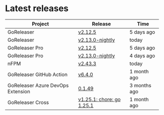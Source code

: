 # Latest releases

| Project                           | Release                                                                                         | Time        |
| --------------------------------- | ----------------------------------------------------------------------------------------------- | ----------- |
| GoReleaser | [v2.12.5](https://github.com/goreleaser/goreleaser/releases/tag/v2.12.5) | 5 days ago |
| GoReleaser | [v2.13.0-nightly](https://github.com/goreleaser/goreleaser/releases/tag/nightly) | today |
| GoReleaser Pro | [v2.12.5](https://github.com/goreleaser/goreleaser-pro/releases/tag/v2.12.5) | 5 days ago |
| GoReleaser Pro | [v2.13.0-nightly](https://github.com/goreleaser/goreleaser-pro/releases/tag/nightly) | 4 days ago |
| nFPM | [v2.43.3](https://github.com/goreleaser/nfpm/releases/tag/v2.43.3) | today |
| GoReleaser GitHub Action | [v6.4.0](https://github.com/goreleaser/goreleaser-action/releases/tag/v6.4.0) | 1 month ago |
| GoReleaser Azure DevOps Extension | [0.1.49](https://github.com/goreleaser/goreleaser-azure-devops-extension/releases/tag/0.1.49) | 3 months ago |
| GoReleaser Cross | [v1.25.1: chore: go 1.25.1](https://github.com/goreleaser/goreleaser-cross/releases/tag/v1.25.1) | 1 month ago |
